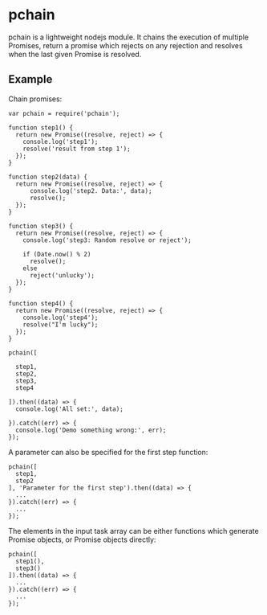 pchain
==========================

pchain is a lightweight nodejs module. It chains the execution of multiple Promises, return a promise which 
rejects on any rejection and resolves when the last given Promise is resolved.

Example
------------------------------------------
Chain promises:

    var pchain = require('pchain');

    function step1() {
      return new Promise((resolve, reject) => {
        console.log('step1');
        resolve('result from step 1');
      });
    }

    function step2(data) {
      return new Promise((resolve, reject) => {
          console.log('step2. Data:', data);
          resolve();
      });
    }

    function step3() {
      return new Promise((resolve, reject) => {
        console.log('step3: Random resolve or reject');
        
		if (Date.now() % 2)
          resolve();
        else
          reject('unlucky');
      });
    }

    function step4() {
      return new Promise((resolve, reject) => {
        console.log('step4');
        resolve("I'm lucky");
      });
    }

    pchain([

      step1,
      step2,
      step3,
      step4

    ]).then((data) => {
      console.log('All set:', data);
	  
    }).catch((err) => {
      console.log('Demo something wrong:', err);
    });

  
A parameter can also be specified for the first step function:

    pchain([
      step1,
      step2
    ], 'Parameter for the first step').then((data) => {
      ...
    }).catch((err) => {
      ...
    });
  

The elements in the input task array can be either functions which generate Promise objects, or Promise objects directly:

    pchain([
      step1(),
      step3()
    ]).then((data) => {
      ...
    }).catch((err) => {
      ...
    });
